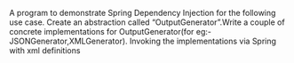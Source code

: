 A program to demonstrate Spring Dependency Injection for the following use case.
Create an abstraction called “OutputGenerator”.Write a couple of concrete implementations for OutputGenerator(for eg:- JSONGenerator,XMLGenerator). 
Invoking the implementations via Spring  with xml definitions
